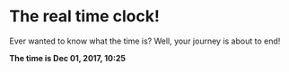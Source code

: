 # The real time clock!

Ever wanted to know what the time is? Well, your journey is about to end!

**The time is Dec 01, 2017, 10:25**